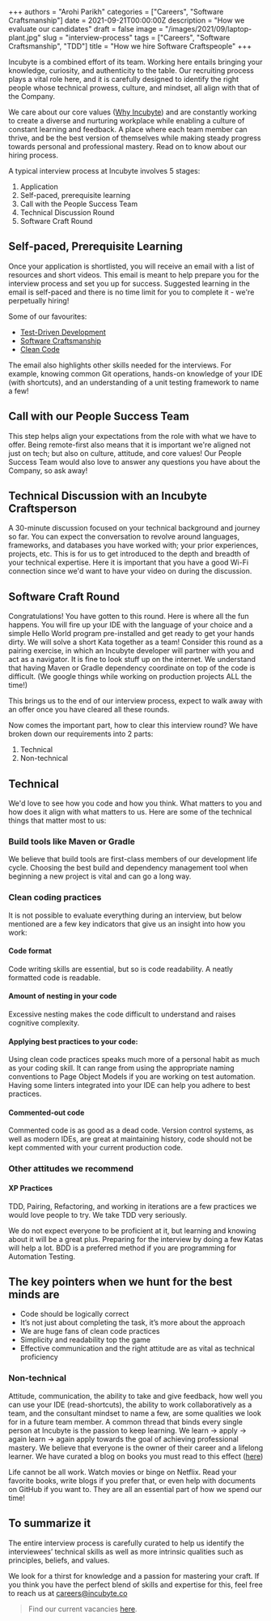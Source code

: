 +++
authors = "Arohi Parikh"
categories = ["Careers", "Software Craftsmanship"]
date = 2021-09-21T00:00:00Z
description = "How we evaluate our candidates"
draft = false
image = "/images/2021/09/laptop-plant.jpg"
slug = "interview-process"
tags = ["Careers", "Software Craftsmanship", "TDD"]
title = "How we hire Software Craftspeople"
+++

Incubyte is a combined effort of its team. Working here entails bringing your knowledge, curiosity, and authenticity to the table. Our recruiting process plays a vital role here, and it is carefully designed to identify the right people whose technical prowess, culture, and mindset, all align with that of the Company.

We care about our core values ([Why Incubyte](https://blog.incubyte.co/blog/why-incubyte/)) and are constantly working to create a diverse and nurturing workplace while enabling a culture of constant learning and feedback. A place where each team member can thrive, and be the best version of themselves while making steady progress towards personal and professional mastery. Read on to know about our hiring process.

A typical interview process at Incubyte involves 5 stages:

1. Application
2. Self-paced, prerequisite learning
3. Call with the People Success Team
4. Technical Discussion Round
5. Software Craft Round

## Self-paced, Prerequisite Learning
Once your application is shortlisted, you will receive an email with a list of resources and short videos. This email is meant to help prepare you for the interview process and set you up for success. Suggested learning in the email is self-paced and there is no time limit for you to complete it - we're perpetually hiring!

Some of our favourites: 
- [Test-Driven Development](https://www.youtube.com/watch?v=qkblc5WRn-U)
- [Software Craftsmanship](https://www.youtube.com/watch?v=c07uQGBZl0A)
- [Clean Code](https://www.youtube.com/watch?v=zV079g7Irks&feature=emb_imp_woyt)

The email also highlights other skills needed for the interviews. For example, knowing common Git operations, hands-on knowledge of your IDE (with shortcuts), and an understanding of a unit testing framework to name a few!

## Call with our People Success Team
This step helps align your expectations from the role with what we have to offer. Being remote-first also means that it is important we're aligned not just on tech; but also on culture, attitude, and core values! Our People Success Team would also love to answer any questions you have about the Company, so ask away!

## Technical Discussion with an Incubyte Craftsperson
A 30-minute discussion focused on your technical background and journey so far. You can expect the conversation to revolve around languages, frameworks, and databases you have worked with; your prior experiences, projects, etc. This is for us to get introduced to the depth and breadth of your technical expertise. Here it is important that you have a good Wi-Fi connection since we'd want to have your video on during the discussion.

## Software Craft Round
Congratulations! You have gotten to this round. Here is where all the fun happens. You will fire up your IDE with the language of your choice and a simple Hello World program pre-installed and get ready to get your hands dirty. We will solve a short Kata together as a team! Consider this round as a pairing exercise, in which an Incubyte developer will partner with you and act as a navigator. It is fine to look stuff up on the internet. We understand that having Maven or Gradle dependency coordinate on top of the code is difficult. (We google things while working on production projects ALL the time!)

This brings us to the end of our interview process, expect to walk away with an offer once you have cleared all these rounds. 

Now comes the important part, how to clear this interview round? We have broken down our requirements into 2 parts:
1. Technical
2. Non-technical  

## Technical
We'd love to see how you code and how you think. What matters to you and how does it align with what matters to us. Here are some of the technical things that matter most to us:
  
### Build tools like Maven or Gradle

We believe that build tools are first-class members of our development life cycle. Choosing the best build and dependency management tool when beginning a new project is vital and can go a long way.

### Clean coding practices

It is not possible to evaluate everything during an interview, but below mentioned are a few key indicators that give us an insight into how you work:

#### Code format

Code writing skills are essential, but so is code readability. A neatly formatted code is readable.

#### Amount of nesting in your code

Excessive nesting makes the code difficult to understand and raises cognitive complexity.

#### Applying best practices to your code:

Using clean code practices speaks much more of a personal habit as much as your coding skill. It can range from using the appropriate naming conventions to Page Object Models if you are working on test automation. Having some linters integrated into your IDE can help you adhere to best practices.

#### Commented-out code

Commented code is as good as a dead code. Version control systems, as well as modern IDEs, are great at maintaining history, code should not be kept commented with your current production code.

### Other attitudes we recommend

#### XP Practices

TDD, Pairing, Refactoring, and working in iterations are a few practices we would love people to try. We take TDD very seriously.

We do not expect everyone to be proficient at it, but learning and knowing about it will be a great plus. Preparing for the interview by doing a few Katas will help a lot. BDD is a preferred method if you are programming for Automation Testing.

## The key pointers when we hunt for the best minds are

- Code should be logically correct
- It’s not just about completing the task, it’s more about the approach
- We are huge fans of clean code practices
- Simplicity and readability top the game
- Effective communication and the right attitude are as vital as technical proficiency

### Non-technical
Attitude, communication, the ability to take and give feedback, how well you can use your IDE (read-shortcuts), the ability to work collaboratively as a team, and the consultant mindset to name a few, are some qualities we look for in a future team member. A common thread that binds every single person at Incubyte is the passion to keep learning. We learn -> apply -> again learn -> again apply towards the goal of achieving professional mastery. We believe that everyone is the owner of their career and a lifelong learner. We have curated a blog on books you must read to this effect ([here](https://blog.incubyte.co/blog/books-we-believe-should-be-on-your-bookshelf-and-read-them-too/)) 

Life cannot be all work. Watch movies or binge on Netflix. Read your favorite books, write blogs if you prefer that, or even help with documents on GitHub if you want to. They are all an essential part of how we spend our time!

## To summarize it

The entire interview process is carefully curated to help us identify the interviewees’ technical skills as well as more intrinsic qualities such as principles, beliefs, and values.

We look for a thirst for knowledge and a passion for mastering your craft. If you think you have the perfect blend of skills and expertise for this, feel free to reach us at careers@incubyte.co

> Find our current vacancies [here](https://incubyte.co/careers).
